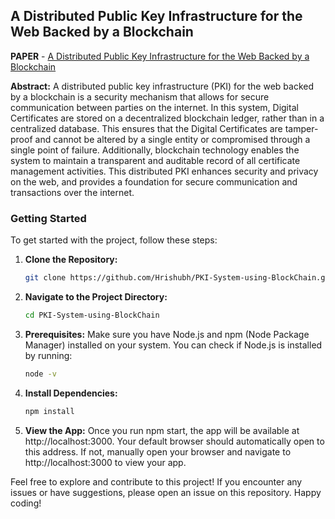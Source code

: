 ## A Distributed Public Key Infrastructure for the Web Backed by a Blockchain

**PAPER** - [A Distributed Public Key Infrastructure for the Web Backed by a Blockchain](https://hrishubh.github.io/Downloads/A%20Distributed%20Public%20Key%20Infrastructure%20for%20the%20Web%20Backed%20by%20a%20BlockChain.pdf)

**Abstract:**
A distributed public key infrastructure (PKI) for the web backed by a blockchain is a security mechanism that allows for secure communication between parties on the internet. In this system, Digital Certificates are stored on a decentralized blockchain ledger, rather than in a centralized database. This ensures that the Digital Certificates are tamper-proof and cannot be altered by a single entity or compromised through a single point of failure. Additionally, blockchain technology enables the system to maintain a transparent and auditable record of all certificate management activities. This distributed PKI enhances security and privacy on the web, and provides a foundation for secure communication and transactions over the internet.

### Getting Started

To get started with the project, follow these steps:

1. **Clone the Repository:**
   ```bash
   git clone https://github.com/Hrishubh/PKI-System-using-BlockChain.git

2. **Navigate to the Project Directory:**
   ```bash
   cd PKI-System-using-BlockChain

3. **Prerequisites:** Make sure you have Node.js and npm (Node Package Manager) installed on your system. You can check if Node.js is installed by running:
   ```bash
   node -v
   ```

4. **Install Dependencies:**
   ```bash
   npm install
   ```

5. **View the App:**
Once you run npm start, the app will be available at http://localhost:3000. Your default browser should automatically open to this address. If not, manually open your browser and navigate to http://localhost:3000 to view your app.

Feel free to explore and contribute to this project! If you encounter any issues or have suggestions, please open an issue on this repository. Happy coding!


